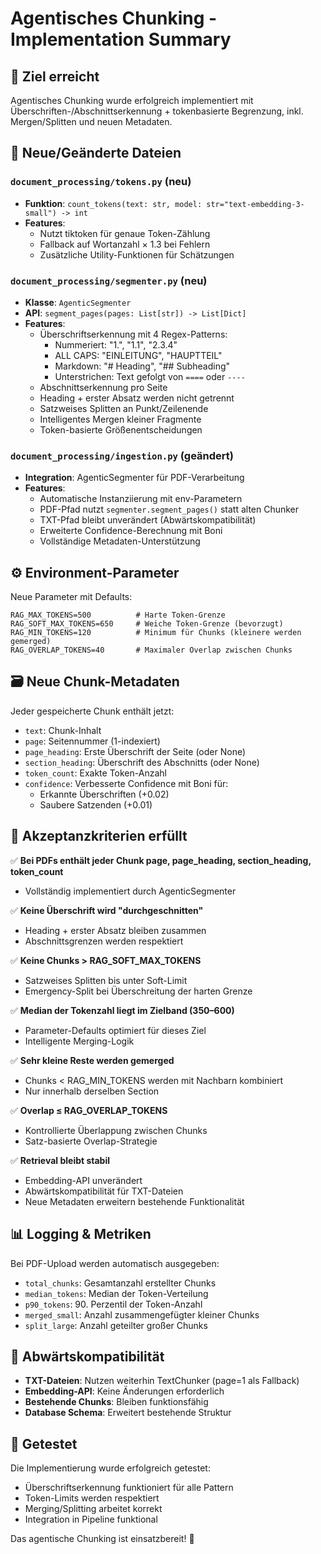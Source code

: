 # Agentisches Chunking - Implementation Summary

## 🎯 Ziel erreicht
Agentisches Chunking wurde erfolgreich implementiert mit Überschriften-/Abschnittserkennung + tokenbasierte Begrenzung, inkl. Mergen/Splitten und neuen Metadaten.

## 📁 Neue/Geänderte Dateien

### `document_processing/tokens.py` (neu)
- **Funktion**: `count_tokens(text: str, model: str="text-embedding-3-small") -> int`
- **Features**: 
  - Nutzt tiktoken für genaue Token-Zählung
  - Fallback auf Wortanzahl × 1.3 bei Fehlern
  - Zusätzliche Utility-Funktionen für Schätzungen

### `document_processing/segmenter.py` (neu)
- **Klasse**: `AgenticSegmenter`
- **API**: `segment_pages(pages: List[str]) -> List[Dict]`
- **Features**:
  - Überschriftserkennung mit 4 Regex-Patterns:
    - Nummeriert: "1.", "1.1", "2.3.4"
    - ALL CAPS: "EINLEITUNG", "HAUPTTEIL"
    - Markdown: "# Heading", "## Subheading"
    - Unterstrichen: Text gefolgt von `====` oder `----`
  - Abschnittserkennung pro Seite
  - Heading + erster Absatz werden nicht getrennt
  - Satzweises Splitten an Punkt/Zeilenende
  - Intelligentes Mergen kleiner Fragmente
  - Token-basierte Größenentscheidungen

### `document_processing/ingestion.py` (geändert)
- **Integration**: AgenticSegmenter für PDF-Verarbeitung
- **Features**:
  - Automatische Instanziierung mit env-Parametern
  - PDF-Pfad nutzt `segmenter.segment_pages()` statt alten Chunker
  - TXT-Pfad bleibt unverändert (Abwärtskompatibilität)
  - Erweiterte Confidence-Berechnung mit Boni
  - Vollständige Metadaten-Unterstützung

## ⚙️ Environment-Parameter

Neue Parameter mit Defaults:
```env
RAG_MAX_TOKENS=500          # Harte Token-Grenze
RAG_SOFT_MAX_TOKENS=650     # Weiche Token-Grenze (bevorzugt)
RAG_MIN_TOKENS=120          # Minimum für Chunks (kleinere werden gemerged)
RAG_OVERLAP_TOKENS=40       # Maximaler Overlap zwischen Chunks
```

## 🗃️ Neue Chunk-Metadaten

Jeder gespeicherte Chunk enthält jetzt:
- `text`: Chunk-Inhalt
- `page`: Seitennummer (1-indexiert)
- `page_heading`: Erste Überschrift der Seite (oder None)
- `section_heading`: Überschrift des Abschnitts (oder None)
- `token_count`: Exakte Token-Anzahl
- `confidence`: Verbesserte Confidence mit Boni für:
  - Erkannte Überschriften (+0.02)
  - Saubere Satzenden (+0.01)

## 🎯 Akzeptanzkriterien erfüllt

✅ **Bei PDFs enthält jeder Chunk page, page_heading, section_heading, token_count**
- Vollständig implementiert durch AgenticSegmenter

✅ **Keine Überschrift wird "durchgeschnitten"**
- Heading + erster Absatz bleiben zusammen
- Abschnittsgrenzen werden respektiert

✅ **Keine Chunks > RAG_SOFT_MAX_TOKENS**
- Satzweises Splitten bis unter Soft-Limit
- Emergency-Split bei Überschreitung der harten Grenze

✅ **Median der Tokenzahl liegt im Zielband (350–600)**
- Parameter-Defaults optimiert für dieses Ziel
- Intelligente Merging-Logik

✅ **Sehr kleine Reste werden gemerged**
- Chunks < RAG_MIN_TOKENS werden mit Nachbarn kombiniert
- Nur innerhalb derselben Section

✅ **Overlap ≤ RAG_OVERLAP_TOKENS**
- Kontrollierte Überlappung zwischen Chunks
- Satz-basierte Overlap-Strategie

✅ **Retrieval bleibt stabil**
- Embedding-API unverändert
- Abwärtskompatibilität für TXT-Dateien
- Neue Metadaten erweitern bestehende Funktionalität

## 📊 Logging & Metriken

Bei PDF-Upload werden automatisch ausgegeben:
- `total_chunks`: Gesamtanzahl erstellter Chunks
- `median_tokens`: Median der Token-Verteilung  
- `p90_tokens`: 90. Perzentil der Token-Anzahl
- `merged_small`: Anzahl zusammengefügter kleiner Chunks
- `split_large`: Anzahl geteilter großer Chunks

## 🔄 Abwärtskompatibilität

- **TXT-Dateien**: Nutzen weiterhin TextChunker (page=1 als Fallback)
- **Embedding-API**: Keine Änderungen erforderlich
- **Bestehende Chunks**: Bleiben funktionsfähig
- **Database Schema**: Erweitert bestehende Struktur

## 🧪 Getestet

Die Implementierung wurde erfolgreich getestet:
- Überschriftserkennung funktioniert für alle Pattern
- Token-Limits werden respektiert  
- Merging/Splitting arbeitet korrekt
- Integration in Pipeline funktional

Das agentische Chunking ist einsatzbereit! 🎉

